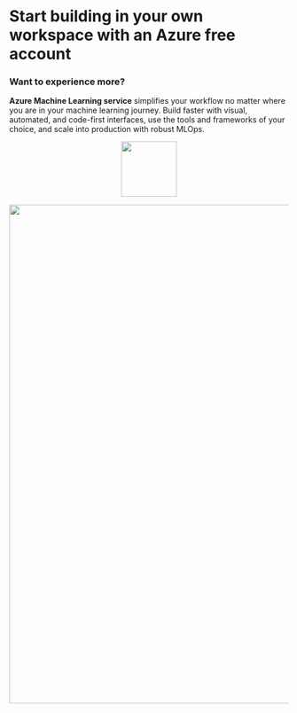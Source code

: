 # Start building in your own workspace with an Azure free account

### Want to experience more?

**Azure Machine Learning service** simplifies your workflow no matter where you are in your machine learning journey. 
Build faster with visual, automated, and code-first interfaces, use the tools and frameworks of your choice, and scale into production
with robust MLOps.

<p align="center">
  <a href="http://btfollow.com/.2tvi0" target="_blank">
    <img width="100"src="https://experienceazure.blob.core.windows.net/templates/aml-quickstarts/startfree.jpg">

  </a>
</p>

<p align="Center">
<img width="900"src="https://experienceazure.blob.core.windows.net/templates/aml-quickstarts/freeinst.jpg">
  </a>
</p>
